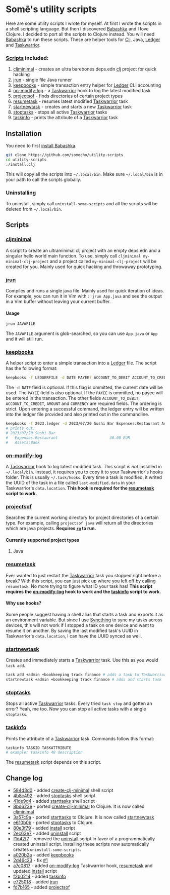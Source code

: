 # Somē's utility scripts

Here are some utility scripts I wrote for myself. At first I wrote the scripts in a shell scripting language. But then I discovered [Babashka](https://github.com/babashka/babashka) and I love Clojure. I decided to port all the scripts to Clojure instead. You will need [Babashka](https://github.com/babashka/babashka) to run these scripts. These are helper tools for [Clj](https://clojure.org/guides/deps_and_cli), Java, [Ledger](https://github.com/ledger/ledger) and [Taskwarrior](https://github.com/GothenburgBitFactory/taskwarrior).

### [Scripts](#scripts) included:
1. [cljminimal](#cljminimal) - creates an ultra barebones deps.edn [clj](https://clojure.org/guides/deps_and_cli) project for quick hacking
2. [jrun](#jrun) - single file Java runner 
3. [keepbooks](#keepbooks) - simple transaction entry helper for [Ledger](https://github.com/ledger/ledger) CLI accounting
4. [on-modify-log](#on-modify-log) - a [Taskwarrior](https://github.com/GothenburgBitFactory/taskwarrior) hook to log the latest modified task
5. [projectsof](#projectsof) - finds directories of certain project types
6. [resumetask](#resumetask) - resumes latest modified [Taskwarrior](https://github.com/GothenburgBitFactory/taskwarrior) task
7. [startnewtask](#startnewtask) - creates and starts a new [Taskwarrior](https://github.com/GothenburgBitFactory/taskwarrior) task
8. [stoptasks](#stoptasks) - stops all active [Taskwarrior](https://github.com/GothenburgBitFactory/taskwarrior) tasks
9. [taskinfo](#taskinfo) - prints the attribute of a [Taskwarrior](https://github.com/GothenburgBitFactory/taskwarrior) task
 
## Installation
You need to first [install Babashka](https://github.com/babashka/babashka#quickstart). 
 ```sh
 git clone https://github.com/somecho/utility-scripts
 cd utility-scripts
 ./install.clj 
 ```
 This will copy all the scripts into `~/.local/bin`. Make sure `~/.local/bin` is in your path to call the scripts globally.
 
### Uninstalling
 To uninstall, simply call `uninstall-some-scripts` and all the scripts will be deleted from `~/.local/bin`.
 
## Scripts
 
### [cljminimal](./cljminimal.clj)
A script to create an ultraminimal clj project with an empty deps.edn and a singular hello world main function. To use, simply call `cljminimal my-minimal-clj-project` and a project called `my-minimal-clj-project` will be created for you. Mainly used for quick hacking and throwaway prototyping.

### [jrun](./jrun.clj)
Compiles and runs a single java file. Mainly used for quick iteration of ideas. For example, you can run it in Vim with `:!jrun App.java` and see the output in a Vim buffer without leaving your current buffer.
#### Usage
```sh
jrun JAVAFILE
```
The `JAVAFILE` argument is glob-searched, so you can use `App.java` or `App` and it will still run.

### [keepbooks](./keepbooks.clj)
A helper script to enter a simple transaction into a [Ledger](https://github.com/ledger/ledger) file. The script has the following format:
```sh
keepbooks -f LEDGERFILE -d DATE PAYEE? ACCOUNT_TO_DEBIT ACCOUNT_TO_CREDIT AMOUNT CURRENCY
```
The `-d DATE` field is optional. If this flag is ommitted, the current date will be used. The `PAYEE` field is also optional. If the `PAYEE` is ommitted, no payee will be entered in the transaction. The other fields `ACCOUNT_TO_DEBIT`, `ACCOUNT_TO_CREDIT`, `AMOUNT` and `CURRENCY` are required fields. The ordering is strict. Upon entering a successful command, the ledger entry will be written into the ledger file provided and also printed out in the commandline.
```sh
keepbooks -f 2023.ledger -d 2023/07/20 Sushi Bar Expenses:Restaurant Assets:Bank 30.00 EUR
# prints out:
# 2023/07/20 Sushi Bar
#   Expenses:Restaurant                       30.00 EUR
#   Assets:Bank
```
### [on-modify-log](./on-modify-log.clj)
A [Taskwarrior](https://github.com/GothenburgBitFactory/taskwarrior) hook to log latest modified task. This script is _not_ installed in `~/.local/bin`. Instead, it requires you to copy it to your Taskwarrior's hooks folder. This is usually `~/.task/hooks`. Every time a task is modified, it writed the UUID of the task in a file called `last-modified.data` in your Taskwarrior's `data.location`. **This hook is required for the [resumetask](#resumetask) script to work.**

### [projectsof](./projectsof.clj)
Searches the current working directory for project directories of a certain type. For example, calling `projectsof java` will return all the directories which are java projects. **Requires [`rg`](https://github.com/BurntSushi/ripgrep) to run.**

#### Currently supported project types
1. Java


### [resumetask](./resumetask.clj)
Ever wanted to just restart the [Taskwarrior](https://github.com/GothenburgBitFactory/taskwarrior) task you stopped right before a break? With this script, you can just pick up where you left off by calling `resumetask`. No more trying to figure what ID your task has! **This script requires the [on-modify-log](#on-modify-log) hook to work and the [taskinfo](#taskinfo) script to work.**

#### Why use hooks?
Some people suggest having a shell alias that starts a task and exports it as an environment variable. But since I use [Syncthing](https://github.com/syncthing/syncthing) to sync my tasks across devices, this will not work if I stopped a task on one device and want to resume it on another. By saving the last modified task's UUID in Taskwarrior's `data.location`, I can have the UUID synced as well.

### [startnewtask](./startnewtask.clj)
Creates and immediately starts a [Taskwarrior](https://github.com/GothenburgBitFactory/taskwarrior) task. Use this as you would `task add`.
```sh
task add +admin +bookkeeping track finance # adds a task to Taskwarrior
startnewtask +admin +bookkeeping track finance # adds and starts task
```
### [stoptasks](./stoptasks.clj)
Stops all active [Taskwarrior](https://github.com/GothenburgBitFactory/taskwarrior) tasks. Every tried `task stop` and gotten an error? Yeah, me too. Now you can stop all active tasks with a single `stoptasks`.

### [taskinfo](./taskinfo.clj)
Prints the attribute of a [Taskwarrior](https://github.com/GothenburgBitFactory/taskwarrior) task. Commands follow this format:
```sh
taskinfo TASKID TASKATTRIBUTE
# example: taskinfo 40 description
```
The [resumetask](#resumetask) script depends on this script.

## Change log
- [584d3d0](https://github.com/somecho/utility-scripts/commit/584d3d04b3d9d2a9d1fdd79789e7c4908daa40be) - added [create-clj-minimal](https://github.com/somecho/utility-scripts/blob/41de9d4fd0103c7b1cefa4b47439054353a59a91/create-clj-minimal) shell script
- [4b8c492](https://github.com/somecho/utility-scripts/commit/4b8c492ecd1725646dbff502a19a77cc73c52747) - added [stoptasks](https://github.com/somecho/utility-scripts/blob/41de9d4fd0103c7b1cefa4b47439054353a59a91/stoptasks) shell script
- [41de9d4](https://github.com/somecho/utility-scripts/commit/41de9d4fd0103c7b1cefa4b47439054353a59a91) - added [starttasks](https://github.com/somecho/utility-scripts/blob/41de9d4fd0103c7b1cefa4b47439054353a59a91/starttask) shell script
- [8bd623e](https://github.com/somecho/utility-scripts/commit/8bd623ef16068c4ed0ece1d1df32ed6bb0b210b8) - ported [create-clj-minimal](https://github.com/somecho/utility-scripts/blob/41de9d4fd0103c7b1cefa4b47439054353a59a91/create-clj-minimal) to Clojure. It is now called [cljminimal](./cljminimal.clj)
- [3a57c9a](https://github.com/somecho/utility-scripts/commit/3a57c9abac263ceea7add9513b70868862b98d1d) - ported [starttasks](https://github.com/somecho/utility-scripts/blob/41de9d4fd0103c7b1cefa4b47439054353a59a91/starttask) to Clojure. It is now called [startnewtask](./startnewtask.clj)
- [e610b0b](https://github.com/somecho/utility-scripts/commit/e610b0b5c82580de74f6ccb644e9e092f9f7e130) - ported [stoptasks](./stoptasks.clj) to Clojure.
- [80e3f79](https://github.com/somecho/utility-scripts/commit/80e3f792e56c5b620fa5ff1a6493c8b913188df7) - added [install](./install.clj) script
- [2ec63e7](https://github.com/somecho/utility-scripts/commit/2ec63e7e77a2adb9f3b2e22090f85a911868f238) - added [uninstall](https://github.com/somecho/utility-scripts/blob/2ec63e7e77a2adb9f3b2e22090f85a911868f238/uninstall-some-utils.clj) script
- [f1d42f7](https://github.com/somecho/utility-scripts/commit/f1d42f7bc172d9ffdf51419d17b5d7792dabe70e) - removed the [uninstall](https://github.com/somecho/utility-scripts/blob/2ec63e7e77a2adb9f3b2e22090f85a911868f238/uninstall-some-utils.clj) script in favor of a programmatically created uninstall script. Installing these scripts now automatically creates `uninstall-some-scripts`.
- [a020b2a](https://github.com/somecho/utility-scripts/commit/a020b2aba3fdbcc132e53df2b4859d5aab88e9f1) - added [keepbooks](./keepbooks.clj)
- [2d46c23](https://github.com/somecho/utility-scripts/commit/2d46c233a158950a3b2860f405a7dfb81484e06e) - fix [#1](https://github.com/somecho/utility-scripts/issues/1)
- [a7c0817](https://github.com/somecho/utility-scripts/commit/a7c081747dc0ec4404f6a17dc3f9141316cdc534) - added [on-modify-log](./on-modify-log.clj) Taskwarrior hook, [resumetask](./resumetask.clj) and updated [install](./install.clj) script
- [f2b0214](https://github.com/somecho/utility-scripts/commit/f2b021434554a3491c5cf07aced3a33479e662d1) - added [taskinfo](./taskinfo.clj) 
- [e725018](https://github.com/somecho/utility-scripts/commit/e7250185cc92cb0d2626b0048817ccd8a4e3cb5d) - added [jrun](./jrun.clj)
- [fd7b165](https://github.com/somecho/utility-scripts/commit/fd7b165136f06fcd8c018401942c008ba0a261da) - added [projectsof](./projectsof.clj)
